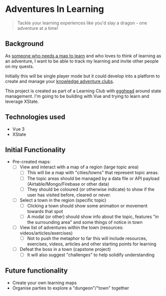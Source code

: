 # Adventures In Learning
> Tackle your learning experiences like you'd slay a dragon - one adventure at a time!

## Background
As [someone who needs a map to learn](https://www.freecodecamp.org/news/how-to-create-a-map-for-web-development/) and who loves to think of learning as an adventure, I want to be able to track my learning and invite other people on my quests. 

Initially this will be single player mode but it could develop into a platform to create and manage your [knowledge adventure clubs](https://joelhooks.com/knowledge-adventure-club).

This project is created as part of a Learning Club with [egghead](https://egghead.io) around state management. I'm going to be building with Vue and trying to learn and leverage XState.

## Technologies used
- Vue 3
- XState


## Initial Functionality
- Pre-created maps:
  - [ ] View and interact with a map of a region (large topic area)
    - [ ] This will be a map with "cities/towns" that represent topic areas. 
    - [ ] The topic areas should be managed by a data file or API payload (Airtable/Mongo/Firebase or other data)
    - [ ] They should be coloured (or otherwise indicate) to show if the user has visited before, cleared or never.
  - [ ] Select a town in the region (specific topic)
    - [ ] Clicking a town should show some animation or movement towards that spot
    - [ ] A modal (or other) should show info about the topic, features "in the surrounding area" and some things of notice in town
  - [ ] View list of adventures within the town (resources: videos/articles/exercises)
    - [ ] Not to push the metaphor to far this will include resources, exercises, videos, articles and other starting points for learning
  - [ ] Defeat the boss in a town (capstone project)
    - [ ] It will also suggest "challenges" to help solidify understanding

## Future functionality
- Create your own learning maps
- Organise parties to explore a "dungeon"/"town" together

